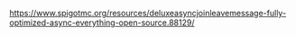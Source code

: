 https://www.spigotmc.org/resources/deluxeasyncjoinleavemessage-fully-optimized-async-everything-open-source.88129/
